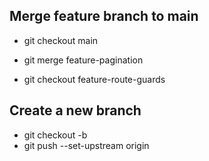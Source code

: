 
## Merge feature branch to main

- git checkout main
- git merge feature-pagination

- git checkout feature-route-guards




## Create a new branch

- git checkout -b <new-brnach-name>
- git push --set-upstream origin <new-brnach-name>